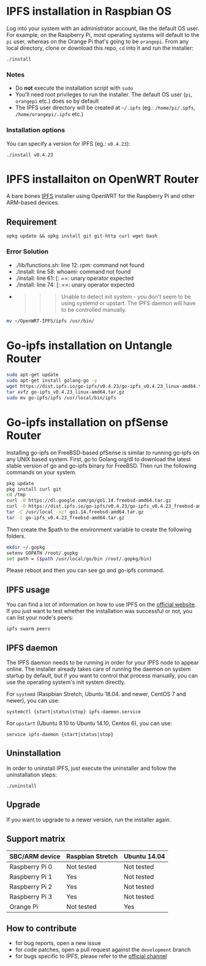 
# IPFS installation in Raspbian OS

Log into your system with an administrator account, like the default OS user. For example, on the Raspberry Pi, most
operating systems will default to the `pi` user, whereas on the Orange Pi that's going to be `orangepi`. From any local directory, clone or download this repo, `cd` into it and run the installer:

```SHELL
./install
```

### Notes

* Do **not** execute the installation script with `sudo`
* You'll need root privileges to run the installer. The default OS user (`pi`, `orangepi` etc.) does so by default
* The IPFS user directory will be created at `~/.ipfs` (eg.: `/home/pi/.ipfs`, `/home/orangepi/.ipfs` etc.)

### Installation options

You can specify a version for IPFS (eg.: `v0.4.23`):

```SHELL
./install v0.4.23
```

# IPFS installaiton on OpenWRT Router

A bare bones [IPFS](https://ipfs.io) installer using OpenWRT for the Raspberry Pi and other ARM-based devices.

## Requirement

```SHELL
opkg update && opkg install git git-http curl wget bash
```

### Error Solution

* ./lib/functions.sh: line 12: rpm: command not found
* ./install: line 58: whoami: command not found
* ./install: line 61: [: ==: unary operator expected
* ./install: line 74: [: ==: unary operator expected
* >>> Unable to detect init system - you don't seem to be using systemd or upstart. The IPFS daemon will have to be controlled manually.

```sh
mv ~/OpenWRT-IPFS/ipfs /usr/bin/
``` 

# Go-ipfs installation on Untangle Router

```sh
sudo apt-get update
sudo apt-get install golang-go -y
wget https://dist.ipfs.io/go-ipfs/v0.4.23/go-ipfs_v0.4.23_linux-amd64.tar.gz
tar xvfz go-ipfs_v0.4.23_linux-amd64.tar.gz
sudo mv go-ipfs/ipfs /usr/local/bin/ipfs
```

# Go-ipfs installation on pfSense Router

Installing go-ipfs on FreeBSD-based pfSense is similar to running go-ipfs on any UNIX based system. First, go to Golang.org/dl to download the latest stable version of go and go-ipfs binary for FreeBSD. Then run the following commands on your system.

```sh
pkg update
pkg install curl git
cd /tmp
curl -O https://dl.google.com/go/go1.14.freebsd-amd64.tar.gz
curl -O https://dist.ipfs.io/go-ipfs/v0.4.23/go-ipfs_v0.4.23_freebsd-amd64.tar.gz
tar -C /usr/local -xzf go1.14.freebsd-amd64.tar.gz
tar -C go-ipfs_v0.4.23_freebsd-amd64.tar.gz
```

Then create the $path to the environment variable to create the following folders.

```sh
mkdir ~/.gopkg
setenv GOPATH /root/.gopkg
set path = ($path /usr/local/go/bin /root/.gopkg/bin)
```
Please reboot and then you can see go and go-ipfs command.


## IPFS usage

You can find a lot of information on how to use IPFS on the [official website](https://ipfs.io/docs/getting-started/).
If you just want to test whether the installation was successful or not, you can list your node's peers:

```SHELL
ipfs swarm peers
```

## IPFS daemon

The IPFS daemon needs to be running in order for your IPFS node to appear online. The installer already takes care of
running the daemon on system startup by default, but if you want to control that process manually, you can use the
operating system's init system directly.

For `systemd` (Raspbian Stretch, Ubuntu 18.04. and newer, CentOS 7 and newer), you can use:

```SHELL
systemctl {start|status|stop} ipfs-daemon.service
```

For `upstart` (Ubuntu 9.10 to Ubuntu 14.10, Centos 6), you can use:

```SHELL
service ipfs-daemon {start|status|stop}
```

## Uninstallation

In order to uninstall IPFS, just execute the uninstaller and follow the uninstallation steps:

```SHELL
./uninstall
```

## Upgrade

If you want to upgrade to a newer version, run the installer again.

## Support matrix

| SBC/ARM device    | Raspbian Stretch  | Ubuntu 14.04  |
| :---------------- | :---------------- | :------------ |
| Raspberry Pi 0    | Not tested        | Not tested    |
| Raspberry Pi 1    | Yes               | Not tested    |
| Raspberry Pi 2    | Yes               | Not tested    |
| Raspberry Pi 3    | Yes               | Not tested    |
| Orange Pi         | Not tested        | Yes           |

## How to contribute

* for bug reports, open a new issue
* for code patches, open a pull request against the `development` branch
* for bugs specific to IPFS, please refer to the [official channel](https://discuss.ipfs.io)
